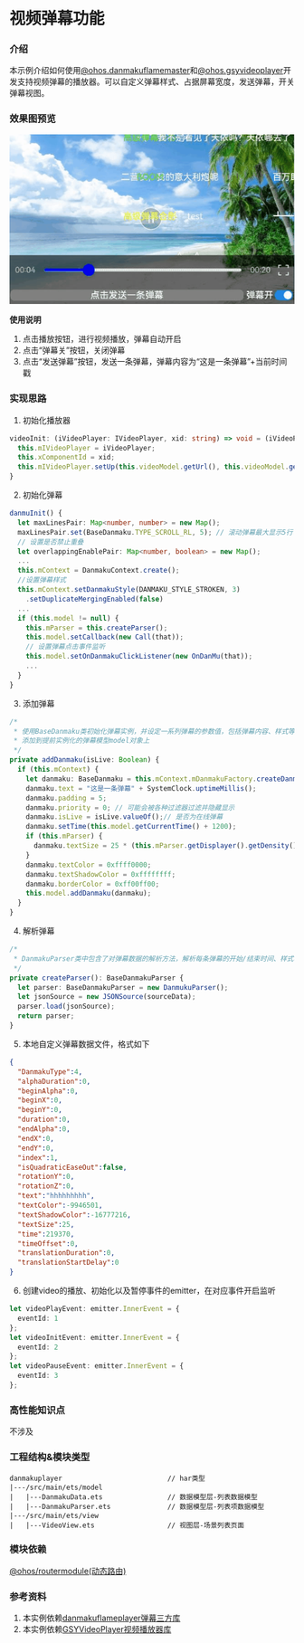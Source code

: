 # 视频弹幕功能

### 介绍

本示例介绍如何使用[@ohos.danmakuflamemaster](https://ohpm.openharmony.cn/#/cn/detail/@ohos%2Fdanmakuflamemaster)和[@ohos.gsyvideoplayer](https://ohpm.openharmony.cn/#/cn/detail/@ohos%2Fgsyvideoplayer)开发支持视频弹幕的播放器。可以自定义弹幕样式、占据屏幕宽度，发送弹幕，开关弹幕视图。

### 效果图预览

![](../../product/entry/src/main/resources/base/media/danmaku_example.gif)

**使用说明**

1. 点击播放按钮，进行视频播放，弹幕自动开启
2. 点击“弹幕关”按钮，关闭弹幕
3. 点击“发送弹幕”按钮，发送一条弹幕，弹幕内容为“这是一条弹幕”+当前时间戳

### 实现思路


1. 初始化播放器
```typescript
videoInit: (iVideoPlayer: IVideoPlayer, xid: string) => void = (iVideoPlayer: IVideoPlayer, xid: string) => {
  this.mIVideoPlayer = iVideoPlayer;
  this.xComponentId = xid;
  this.mIVideoPlayer.setUp(this.videoModel.getUrl(), this.videoModel.getCacheWithPlay());
}
```
2. 初始化弹幕
```typescript
danmuInit() {
  let maxLinesPair: Map<number, number> = new Map();
  maxLinesPair.set(BaseDanmaku.TYPE_SCROLL_RL, 5); // 滚动弹幕最大显示5行
  // 设置是否禁止重叠
  let overlappingEnablePair: Map<number, boolean> = new Map();
  ...
  this.mContext = DanmakuContext.create();
  //设置弹幕样式
  this.mContext.setDanmakuStyle(DANMAKU_STYLE_STROKEN, 3)
    .setDuplicateMergingEnabled(false)
  ...
  if (this.model != null) {
    this.mParser = this.createParser();
    this.model.setCallback(new Call(that));
    // 设置弹幕点击事件监听
    this.model.setOnDanmakuClickListener(new OnDanMu(that));
    ...
  }
}
```
3. 添加弹幕
```typescript
/*
 * 使用BaseDanmaku类初始化弹幕实例，并设定一系列弹幕的参数值，包括弹幕内容、样式等
 * 添加到提前实例化的弹幕模型model对象上
 */
private addDanmaku(isLive: Boolean) {
  if (this.mContext) {
    let danmaku: BaseDanmaku = this.mContext.mDanmakuFactory.createDanmaku(BaseDanmaku.TYPE_SCROLL_RL);
    danmaku.text = "这是一条弹幕" + SystemClock.uptimeMillis();
    danmaku.padding = 5;
    danmaku.priority = 0; // 可能会被各种过滤器过滤并隐藏显示
    danmaku.isLive = isLive.valueOf();// 是否为在线弹幕
    danmaku.setTime(this.model.getCurrentTime() + 1200);
    if (this.mParser) {
      danmaku.textSize = 25 * (this.mParser.getDisplayer().getDensity() * 0.8);
    }
    danmaku.textColor = 0xffff0000;
    danmaku.textShadowColor = 0xffffffff;
    danmaku.borderColor = 0xff00ff00;
    this.model.addDanmaku(danmaku);
  }
}
```
4. 解析弹幕

```typescript
/*
 * DanmakuParser类中包含了对弹幕数据的解析方法，解析每条弹幕的开始/结束时间、样式、内容等
 */
private createParser(): BaseDanmakuParser {
  let parser: BaseDanmakuParser = new DanmukuParser();
  let jsonSource = new JSONSource(sourceData);
  parser.load(jsonSource);
  return parser;
}
```
5. 本地自定义弹幕数据文件，格式如下
```json
{
  "DanmakuType":4,
  "alphaDuration":0,
  "beginAlpha":0,
  "beginX":0,
  "beginY":0,
  "duration":0,
  "endAlpha":0,
  "endX":0,
  "endY":0,
  "index":1,
  "isQuadraticEaseOut":false,
  "rotationY":0,
  "rotationZ":0,
  "text":"hhhhhhhhh",
  "textColor":-9946501,
  "textShadowColor":-16777216,
  "textSize":25,
  "time":219370,
  "timeOffset":0,
  "translationDuration":0,
  "translationStartDelay":0
}
```
6. 创建video的播放、初始化以及暂停事件的emitter，在对应事件开启监听
```typescript
let videoPlayEvent: emitter.InnerEvent = {
  eventId: 1
};
let videoInitEvent: emitter.InnerEvent = {
  eventId: 2
};
let videoPauseEvent: emitter.InnerEvent = {
  eventId: 3
};
```

### 高性能知识点

不涉及

### 工程结构&模块类型

```
danmakuplayer                          // har类型
|---/src/main/ets/model                        
|   |---DanmakuData.ets                // 数据模型层-列表数据模型 
|   |---DanmakuParser.ets              // 数据模型层-列表项数据模型
|---/src/main/ets/view                        
|   |---VideoView.ets                  // 视图层-场景列表页面
```

### 模块依赖

[@ohos/routermodule(动态路由)](../../feature/routermodule)

### 参考资料

1. 本实例依赖[danmakuflameplayer弹幕三方库](https://ohpm.openharmony.cn/#/cn/detail/@ohos%2Fdanmakuflamemaster)
2. 本实例依赖[GSYVideoPlayer视频播放器库](https://ohpm.openharmony.cn/#/cn/detail/@ohos%2Fgsyvideoplayer)
